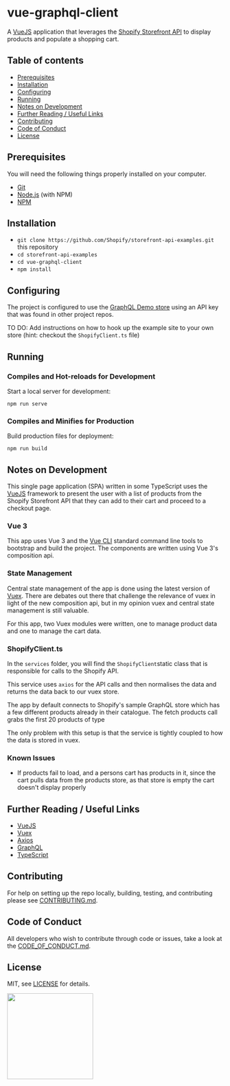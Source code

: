 # vue-graphql-client

A [VueJS](https://v3.vuejs.org/guide/introduction.html) application that leverages the [Shopify Storefront API](https://shopify.dev/docs/storefront-api) to display products and populate a shopping cart.

## Table of contents 

* [Prerequisites](#prerequisites)
* [Installation](#installation)
* [Configuring](#configuring)
* [Running](#running)
* [Notes on Development](#notes-on-development)
* [Further Reading / Useful Links](#further-reading-useful-links)
* [Contributing](#contributing)
* [Code of Conduct](#code-of-conduct)
* [License](http://github.com/Shopify/graphql-js-client/blob/master/LICENSE.md)

## Prerequisites

You will need the following things properly installed on your computer.

* [Git](https://git-scm.com/)
* [Node.js](https://nodejs.org/) (with NPM)
* [NPM](https://www.npmjs.com/)

## Installation

* `git clone https://github.com/Shopify/storefront-api-examples.git` this repository
* `cd storefront-api-examples`
* `cd vue-graphql-client`
* `npm install`

## Configuring

The project is configured to use the [GraphQL Demo store](https://graphql.myshopify.com/) using an API key that was found in other project repos.

TO DO: Add instructions on how to hook up the example site to your own store (hint: checkout the `ShopifyClient.ts` file)

## Running

### Compiles and Hot-reloads for Development

Start a local server for development: 

```
npm run serve
```

### Compiles and Minifies for Production

Build production files for deployment:

```
npm run build
```

## Notes on Development

This single page application (SPA) written in some TypeScript uses the [VueJS](https://v3.vuejs.org/guide/introduction.html) framework to present the user with a list of products from the Shopify Storefront API that they can add to their cart and proceed to a checkout page. 

### Vue 3

This app uses Vue 3 and the [Vue CLI](https://cli.vuejs.org/) standard command line tools to bootstrap and build the project. The components are written using Vue 3's composition api. 

### State Management

Central state management of the app is done using the latest version of [Vuex](https://vuex.vuejs.org/). There are debates out there that challenge the relevance of vuex in light of the new composition api, but in my opinion vuex and central state management is still valuable.

For this app, two Vuex modules were written, one to manage product data and one to manage the cart data.

### ShopifyClient.ts

In the `services` folder, you will find the `ShopifyClient`static class that is responsible for calls to the Shopify API.

This service uses `axios` for the API calls and then normalises the data and returns the data back to our vuex store. 

The app by default connects to Shopify's sample GraphQL store which has a few different products already in their catalogue. The fetch products call grabs the first 20 products of type 


The only problem with this setup is that the service is tightly coupled to how the data is stored in vuex. 

### Known Issues

* If products fail to load, and a persons cart has products in it, since the cart pulls data from the products store, as that store is empty the cart doesn't display properly

## Further Reading / Useful Links

* [VueJS](https://v3.vuejs.org/guide/introduction.html)
* [Vuex](https://vuex.vuejs.org/)
* [Axios](https://github.com/axios/axios)
* [GraphQL](https://graphql.org/)
* [TypeScript](https://www.typescriptlang.org/)

## Contributing

For help on setting up the repo locally, building, testing, and contributing
please see [CONTRIBUTING.md](https://github.com/Shopify/storefront-api-examples/blob/master/CONTRIBUTING.md).

## Code of Conduct

All developers who wish to contribute through code or issues, take a look at the
[CODE_OF_CONDUCT.md](https://github.com/Shopify/storefront-api-examples/blob/master/CODE_OF_CONDUCT.md).

## License

MIT, see [LICENSE](https://github.com/Shopify/storefront-api-examples/blob/master/LICENSE.txt) for details.

<img src="https://cdn.shopify.com/shopify-marketing_assets/builds/19.0.0/shopify-full-color-black.svg" width="200" />
